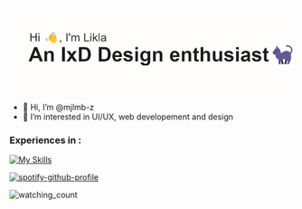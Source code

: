 ![This is an image](https://github.com/mjlmb-z/mjlmb-z/blob/main/header.png)

- 👋 Hi, I’m @mjlmb-z
- 👀 I’m interested in UI/UX, web developement and design

<!---
mjlmb-z/mjlmb-z is a ✨ special ✨ repository because its `README.md` (this file) appears on your GitHub profile.
You can click the Preview link to take a look at your changes.
--->

### Experiences in :

[![My Skills](https://skills.thijs.gg/icons?i=html,css,bootstrap,figma&theme=dark)](https://skills.thijs.gg)

[![spotify-github-profile](https://spotify-github-profile.vercel.app/api/view?uid=31o3ptc26cyaveekolsb7epauy54&cover_image=true&theme=default)](https://github.com/kittinan/spotify-github-profile)

<p align="left"> 
  <img src="https://komarev.com/ghpvc/?username=mjlmb-z&color=blueviolet" alt="watching_count" />
</p>
